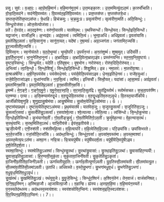 

  
प्रसु। सुव॑:। व॒आ॒प॒:। आ॒पो॒म॒हि॒मानं॑। म॒हि॒मान॑मुत्त॒मं। उ॒त्त॒मङ्का॒रु:। उ॒त्त॒ममित्यु॑त्ऽत॒मं। का॒रुर्वो॑चाति। वो॒चा॒ति॒सद॑ने। सद॑नेवि॒वस्व॑त:। वि॒वस्व॑त॒इति॑वि॒वस्व॑त:।। प्रस॒प्तस॑प्त। स॒प्तस॑प्तत्रे॒धा। स॒प्तस॒प्तेति॑स॒प्तऽस॑प्त। त्रे॒धाहि। हिच॑क्रमु:। च॒क्र॒मु॒:प्र। प्रसृत्व॑रीणां। सृत्व॑रीणा॒मति॑। अति॒सिन्धु॑:। सिन्धु॒रोज॑सा। ओज॒सेत्योज॑सा।।  
प्रते॑। ते॒रद॑त्। अर॒दद्वरु॑ण:। वरु॑णो॒यात॑वे। यात॑वेप॒थ:। प॒थस्सिन्धो॑। सिन्धो॒यत्। सिन्धो॒इति॒सिन्धो॑। यद्वाजा॑न्। वाजाँ॑अ॒भि। अ॒भ्यद्र॑व:। अद्र॑व॒स्त्वं। त्वमिति॒त्वं।। भूम्या॒अधि॑। अधि॑प्र॒वता॑। प्र॒वता॑यासि। प्र॒वतेति॑प्र॒ऽवता॑। या॒सि॒सानु॑ना। सानु॑ना॒यत्। यदे॑षां। ए॒षा॒मग्रं॑। अग्र॒ञ्जग॑ता। जग॑तामिर॒ज्यसि॑। इ॒र॒ज्यसीती॑र॒ज्यसि॑।।  
दि॒विस्व॒न:। स्व॒नोय॑तते। य॒त॒ते॒भूम्या॑। भूम्यॊ॒परि॑। उ॒पर्य॑न॒न्तं। अ॒न॒तंशुष्मं॑। शुष्म॒मुत्। उदि॑यर्ति। इ॒य॒र्ति॒भा॒नुना॑। भा॒नुनेति॑भा॒नुना॑।। अ॒भ्रादि॑व॒प्र। अ॒भ्रादि॒वेत्य॒भ्रात्ऽइ॑व। प्रस्त॑नयन्ति। स्त॒न॒य॒न्ति॒वृ॒ष्टय॑:। वृ॒ष्टय॒स्सिन्धु॑:। सिन्धु॒र्यत्। यदेति॑। एति॑वृष॒भ:। वृ॒ष॒भोन। नरोरु॑वत्। रोरु॑व॒दिति॒रोरु॑वत्।।  
अ॒भित्वा॑। त्वा॒सि॒न्धो॒। सि॒न्धो॒शिशुं॑। सिन्धो॒इति॒सिन्धो॑। शिशु॒मित्। इन्न। नमा॒तर॑:। मा॒तरो॑वा॒श्रा:। वा॒श्राअ॑र्षन्ति। अ॒र्ष॒न्ति॒पय॑सेव। पय॑सेवधे॒नव॑:। पय॑से॒वेति॒पय॑साऽइव। धे॒नव॒इति॑धे॒नवः॑।। राजे॑व॒युध्वा॑। राजे॒वेति॒राजा॑ऽइव। युध्वा॑नयसि। न॒य॒सि॒त्वं। त्वमित्। इत्सिचौ॑। सिचौ॒यत्। यदा॑सां। आ॒सा॒मग्रं॑। अग्रं॑प्र॒वतां॑। प्र॒वता॑मिन॒क्षसि॑। प्र॒वता॒मिति॑प्र॒ऽवतां॑। इ॒न॒क्षसीती॑न॒क्षसि॑।।  
इ॒मम्मे॑। मे॒ग॒ङ्गे॒। ग॒ङ्गे॒य॒मु॒ने॒। य॒मु॒ने॒स॒र॒स्व॒ति॒। स॒र॒स्व॒ति॒सुत॑द्रि। सुत॑द्रि॒स्तोमं॑। स्तोमं॑सचत। स॒च॒ता॒परु॑ष्णि। परु॒ष्ण्या। एत्या।। अ॒सि॒क्न्याम॑रुद्वृधे। म॒रु॒द्वृ॒धेवि॒तस्त॑या। म॒रु॒द्वृ॒धइति॑म॒रुत्ऽवृ॒धे। वि॒तस्त॒यार्जी॑कीये। आर्जी॑कीयेशृणुहि। शृ॒णु॒ह्यासु॒षोम॑या। आसु॒षोम॑या। सु॒सोम॒येति॑सु॒ऽसोम॑या।। 6 ।।  
तृ॒ष्टाम॑याप्रथ॒मं। तृ॒ष्टाम॒येतितृष्टऽअ॑मया। प्र॒थ॒मंयात॑वे। यात॑वेस॒जू:। स॒जूस्सु॒सर्त्वा॑। स॒जूरिति॑स॒ऽजू:। सु॒सर्त्वा॑र॒सया॑। सु॒सर्त्वेति॑सु॒ऽसर्त्वा॑। र॒सया॑श्वे॒त्या। श्वे॒त्यात्या। त्येति॒त्या।। त्वंसि॑न्धो। सि॒न्धो॒कुभ॑या। सि॒न्धो॒इति॑सिन्धो। कुभ॑यागोम॒तीं। गो॒म॒तीङ्क्रुमुं॑। गो॒म॒तीमिति॑गो॒ऽम॒तीं। क्रुमुं॑मेह॒त्न्वा। मे॒ह॒त्न्वास॒रथं॑। स॒रथं॒याभि॑:। स॒रथ॒मिति॑स॒ऽरथं॑। याभि॒रीय॑से। ईय॑स॒इतीय॑से।।  
ऋ॒जी॒त्येनी॑। एनी॒रुश॑ती। रुश॑तीमहि॒त्वा। म॒हि॒त्वापरि॑। म॒हि॒त्वेति॑म॒हि॒ऽत्वा। परि॒ज्रयां॑सि। ज्रयां॑सिभरते। भ॒र॒ते॒रजां॑सि। रजां॒सीति॒रजां॑सि।। अद॑ब्धा॒सिन्धु॑:। सिन्धु॑र॒पसां॑। अ॒पसा॑म॒पस्त॑मा। अ॒पस्त॒माश्वा॑। अ॒पस्त॒मेत्य॒प:ऽत॑मा। अश्वा॒न। नचि॒त्रा। चि॒त्रावपु॑षीव। वपु॑षीवदर्श॒ता। वपु॑षी॒वेति॒वपु॑षीऽइव। द॒र्श॒तेति॑द॒र्श॒ता।।  
स्वश्वा॒सिन्धु॑:। स्वश्वेति॑सु॒ऽअश्वा॑। सिन्धु॑स्सु॒रथा॑। सु॒रथा॑सु॒वासा॑:। सु॒रथा॒इति॑सु॒ऽरथा॑। सु॒वासा॑हिर॒ण्ययी॑:। सु॒वासा॒इति॑सु॒ऽवासा॑:। हि॒र॒ण्ययी॒सुकृ॑ता। सुकृ॑तावा॒जिनी॑वती। सु॒कृतेति॑सु॒ऽकृता॑। वा॒जिनी॑व॒तीति॑वा॒जिनी॑ऽवती।। ऊर्णा॑वतीयुव॒ति:। ऊर्णा॑व॒तीत्यूर्णा॑ऽवती। यु॒व॒तिस्सी॒लमा॑वती। सी॒लमा॑वत्यु॒त। सी॒लमा॑व॒तीति॑सी॒लमा॑ऽवती। उ॒ताधि॑। अधि॑वस्ते। व॒स्ते॒सु॒भगा॑। सु॒भगा॑मधु॒वृधं॑। सु॒भगेति॑सु॒ऽभगा॑। म॒धु॒वृध॒मिति॑म॒धु॒ऽवृधं॑।।  
सु॒खंरथं॑। सु॒खमिति॑सु॒ऽखं। रथं॑युयुजे। यु॒यु॒जे॒सिन्धु॑:। सिन्धु॑र॒श्विनं॑। अ॒श्विनं॒तेन॑। तेन॒वाजं॑। वाजं॑सनिषत्। स॒नि॒ष॒द॒स्मिन्। अ॒स्मिन्ना॒जौ। आ॒जावित्या॒जौ।। म॒हान्हि। ह्य॑स्य। अ॒स्य॒म॒हि॒मा। म॒हि॒माप॑न॒स्यते॑। प॒न॒स्यतेद॑ब्धस्य। अद॑ब्धस्य॒स्वय॑शस:। स्वय॑शसोविर॒प्सिन॑:। स्वय॑शस॒इति॒स्वऽय॑शस:। वि॒र॒स्पिन॒इति॑वि॒ऽर॒प्सिन॑:।। 7।।  
